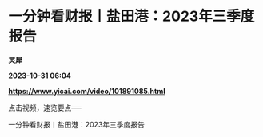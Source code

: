 # 一分钟看财报丨盐田港：2023年三季度报告
**灵犀**

**2023-10-31 06:04**

**https://www.yicai.com/video/101891085.html**

点击视频，速览要点──

一分钟看财报丨盐田港：2023年三季度报告